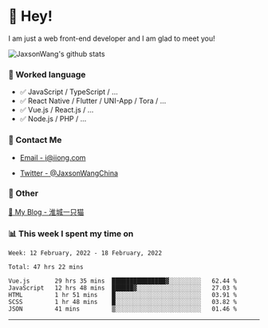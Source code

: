 # 👋 Hey!

I am just a web front-end developer and I am glad to meet you!

![JaxsonWang's github stats](https://github-readme-stats.vercel.app/api?username=JaxsonWang&&show_icons=true&&title_color=1abc9c&&icon_color=1abc9c)


### 📝 Worked language

- ✅ JavaScript / TypeScript / ...
- ✅ React Native / Flutter / UNI-App / Tora / ...
- ✅ Vue.js / React.js / ...
- ✅ Node.js / PHP / ...

### 📮 Contact Me

- [Email - i@iiong.com](mailto:i@iiong.com)

- [Twitter - @JaxsonWangChina](https://twitter.com/JaxsonWangChina)

### 🤪 Other

[📌 My Blog - 淮城一只猫](https://iiong.com)

### 📊 This week I spent my time on

<!--START_SECTION:waka-->
```text
Week: 12 February, 2022 - 18 February, 2022

Total: 47 hrs 22 mins

Vue.js       29 hrs 35 mins  ███████████████▓░░░░░░░░░   62.44 % 
JavaScript   12 hrs 48 mins  ██████▓░░░░░░░░░░░░░░░░░░   27.03 % 
HTML         1 hr 51 mins    █░░░░░░░░░░░░░░░░░░░░░░░░   03.91 % 
SCSS         1 hr 48 mins    █░░░░░░░░░░░░░░░░░░░░░░░░   03.82 % 
JSON         41 mins         ▒░░░░░░░░░░░░░░░░░░░░░░░░   01.46 % 
```
<!--END_SECTION:waka-->

---
